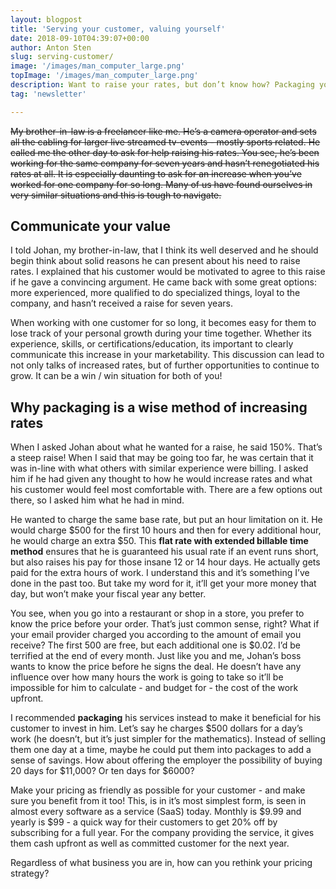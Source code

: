 ```yaml
---
layout: blogpost
title: 'Serving your customer, valuing yourself'
date: 2018-09-10T04:39:07+00:00
author: Anton Sten
slug: serving-customer/
image: '/images/man_computer_large.png'
topImage: '/images/man_computer_large.png'
description: Want to raise your rates, but don’t know how? Packaging your services might be the right choice for you!
tag: 'newsletter'

---
```


~~My brother-in-law is a freelancer like me. He’s a camera operator and sets all the cabling for larger live streamed tv-events - mostly sports related. He called me the other day to ask for help raising his rates. You see, he’s been working for the same company for seven years and hasn’t renegotiated his rates at all. It is especially daunting to ask for an increase when you’ve worked for one company for so long. Many of us have found ourselves in very similar situations and this is tough to navigate.~~

## Communicate your value

I told Johan, my brother-in-law, that I think its well deserved and he should begin think about solid reasons he can present about his need to raise rates. I explained that his customer would be motivated to agree to this raise if he gave a convincing argument. He came back with some great options: more experienced, more qualified to do specialized things, loyal to the company, and hasn’t received a raise for seven years.

When working with one customer for so long, it becomes easy for them to lose track of your personal growth during your time together. Whether its experience, skills, or certifications/education, its important to clearly communicate this increase in your marketability. This discussion can lead to not only talks of increased rates, but of further opportunities to continue to grow. It can be a win / win situation for both of you!

## Why packaging is a wise method of increasing rates

When I asked Johan about what he wanted for a raise, he said 150%. That’s a steep raise! When I said that may be going too far, he was certain that it was in-line with what others with similar experience were billing. I asked him if he had given any thought to how he would increase rates and what his customer would feel most comfortable with. There are a few options out there, so I asked him what he had in mind.

He wanted to charge the same base rate, but put an hour limitation on it. He would charge $500 for the first 10 hours and then for every additional hour, he would charge an extra $50. This **flat rate with extended billable time method** ensures that he is guaranteed his usual rate if an event runs short, but also raises his pay for those insane 12 or 14 hour days. He actually gets paid for the extra hours of work. I understand this and it’s something I’ve done in the past too. But take my word for it, it’ll get your more money that day, but won’t make your fiscal year any better.

You see, when you go into a restaurant or shop in a store, you prefer to know the price before your order. That’s just common sense, right? What if your email provider charged you according to the amount of email you receive? The first 500 are free, but each additional one is $0.02. I’d be terrified at the end of every month. Just like you and me, Johan’s boss wants to know the price before he signs the deal. He doesn’t have any influence over how many hours the work is going to take so it’ll be impossible for him to calculate - and budget for - the cost of the work upfront.

I recommended **packaging** his services instead to make it beneficial for his customer to invest in him. Let’s say he charges $500 dollars for a day’s work (he doesn’t, but it’s just simpler for the mathematics). Instead of selling them one day at a time, maybe he could put them into packages to add a sense of savings. How about offering the employer the possibility of buying 20 days for $11,000? Or ten days for $6000?

Make your pricing as friendly as possible for your customer - and make sure you benefit from it too! This, is in it’s most simplest form, is seen in almost every software as a service (SaaS) today. Monthly is $9.99 and yearly is $99 - a quick way for their customers to get 20% off by subscribing for a full year. For the company providing the service, it gives them cash upfront as well as committed customer for the next year.

Regardless of what business you are in, how can you rethink your pricing strategy?
